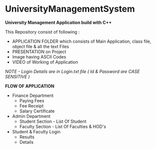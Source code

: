 # UniversityManagementSystem
<b>University Management Application build with C++</b>

This Repository consist of following :

-   APPLICATION FOLDER which consists of Main Application, class file, object file & all the text Files
-   PRESENTATION on Project
-   Image having ASCII Codes
-   VIDEO of Working of Application

<i>NOTE - Login Details are in Login.txt file ( Id & Password are CASE SENSITIVE )</i>

<b>FLOW OF APPLICATION</b>
-   Finance Department
    -   Paying Fees
    -   Fee Receipt
    -   Salary Certificate
-   Admin Department
    -   Student Section     -   List Of Student
    -   Faculty Section     -   List Of Faculties & HOD's
-   Student & Faculty Login
    -   Results
    -   Details
